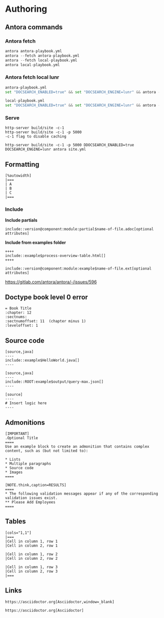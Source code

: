 # Authoring


## Antora commands

### Antora fetch
``` python 
antora antora-playbook.yml
antora --fetch antora-playbook.yml
antora --fetch local-playbook.yml 
antora local-playbook.yml 
```

### Antora fetch local lunr


``` python linenums="1"
antora-playbook.yml
set "DOCSEARCH_ENABLED=true" && set "DOCSEARCH_ENGINE=lunr" && antora --generator antora-site-generator-lunr antora-playbook.yml

local-playbook.yml
set "DOCSEARCH_ENABLED=true" && set "DOCSEARCH_ENGINE=lunr" && antora --generator antora-site-generator-lunr local-playbook.yml
```

### Serve

``` asciidoc linenums="1"
http-server build/site -c-1
http-server build/site -c-1 -p 5000
-c-1 flag to disable caching
``` 

``` asciidoc 
http-server build/site -c-1 -p 5000 DDOCSEARCH_ENABLED=true DOCSEARCH_ENGINE=lunr antora site.yml
```

## Formatting

``` asciidoc
[%autowidth]
|===
| A
| B
| C
|===
``` 

### Include

**Include partials**
``` asciidoc
include::version@component:module:partial$name-of-file.adoc[optional attributes]
``` 

**Include from examples folder**
``` asciidoc
++++
include::example$process-overview-table.html[]
++++ 
``` 
``` asciidoc
include::version@component:module:example$name-of-file.ext[optional attributes]
``` 
https://gitlab.com/antora/antora/-/issues/596

## Doctype book level 0 error
``` asciidoc
= Book Title
:chapter: 12
:sectnums: 
:sectnumoffset: 11  (chapter minus 1)
:leveloffset: 1
``` 

## Source code 

``` asciidoc
[source,java]
----
include::example$HelloWorld.java[]
----
``` 

``` asciidoc
[source,java]
----
include::ROOT:example$output/query-max.json[]
----
``` 

``` asciidoc
[source]
----
# Insert logic here
----
``` 

## Admonitions

``` asciidoc
[IMPORTANT]
.Optional Title
====
Use an example block to create an admonition that contains complex content, such as (but not limited to):

* Lists
* Multiple paragraphs
* Source code
* Images
====
``` 

``` asciidoc
[NOTE.think,caption=RESULTS]
====
* The following validation messages appear if any of the corresponding validation issues exist.
** Please Add Employees
====
``` 

## Tables

```asciidoc
[cols="1,1"]
|===
|Cell in column 1, row 1
|Cell in column 2, row 1

|Cell in column 1, row 2
|Cell in column 2, row 2

|Cell in column 1, row 3
|Cell in column 2, row 3
|===
```

## Links

```asciidoc
https://asciidoctor.org[Asciidoctor,window=_blank]
```

```asciidoc
https://asciidoctor.org[Asciidoctor]
```